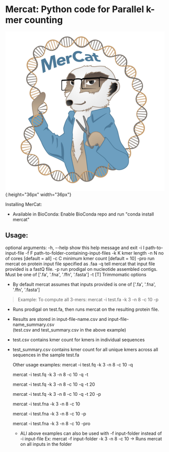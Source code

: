 Mercat: Python code for Parallel k-mer counting
================================================

![GitHub Logo](mercat.jpg){:height="36px" width="36px"}

  
Installing MerCat: 
 - Available in BioConda: Enable BioConda repo and run "conda install mercat"  
 
Usage:
-----
optional arguments:
  -h, --help  show this help message and exit
  -i I        path-to-input-file
  -f F        path-to-folder-containing-input-files
  -k K        kmer length
  -n N        no of cores [default = all]
  -c C        minimum kmer count [default = 10]
  -pro        run mercat on protein input file specified as .faa 
  -q          tell mercat that input file provided is a fastQ file.
  -p          run prodigal on nucleotide assembled contigs. Must be one of ['.fa', '.fna', '.ffn', '.fasta']
  -t [T]      Trimmomatic options


- By default mercat assumes that inputs provided is one of ['.fa', '.fna', '.ffn', '.fasta']
> Example: To compute all 3-mers:
            mercat -i test.fa -k 3 -n 8 -c 10 -p
            
- Runs prodigal on test.fa, then runs mercat on the resulting protein file.            
- Results are stored in input-file-name.csv and input-file-name_summary.csv  
   (test.csv and test_summary.csv in the above example)  
- test.csv contains kmer count for kmers in individual sequences  
- test_summary.csv contains kmer count for all unique kmers across all sequences in the sample test.fa

  
  Other usage examples:
   mercat -i test.fq -k 3 -n 8 -c 10 -q
   
   mercat -i test.fq -k 3 -n 8 -c 10 -q -t
    
   mercat -i test.fq -k 3 -n 8 -c 10 -q -t 20
   
   mercat -i test.fq -k 3 -n 8 -c 10 -q -t 20 -p
   
   mercat -i test.fna -k 3 -n 8 -c 10
    
    mercat -i test.fna -k 3 -n 8 -c 10 -p
    
    mercat -i test.fna -k 3 -n 8 -c 10 -pro

   - ALl above examples can also be used with  -f input-folder instead of -i input-file
   Ex:  mercat  -f input-folder -k 3 -n 8 -c 10 -> Runs mercat on all inputs in the folder
